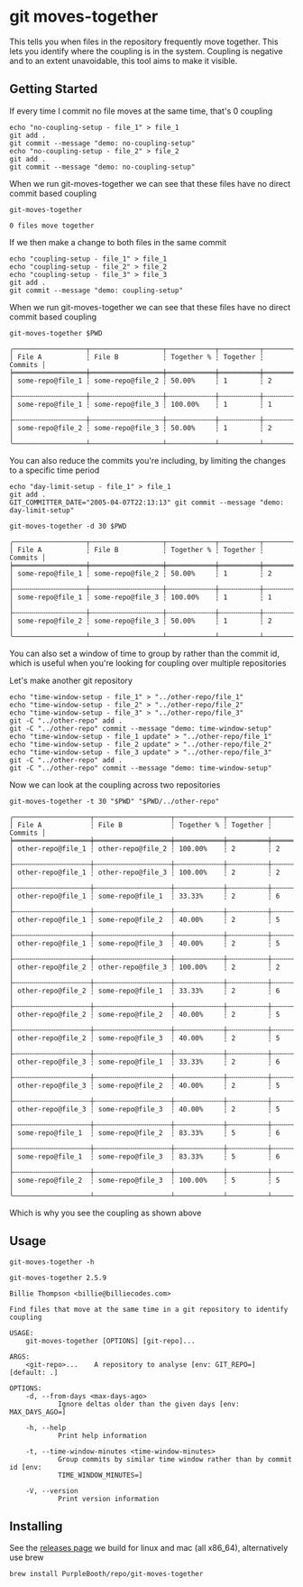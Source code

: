 # git moves-together

This tells you when files in the repository frequently move together.
This lets you identify where the coupling is in the system. Coupling is
negative and to an extent unavoidable, this tool aims to make it
visible.

## Getting Started

If every time I commit no file moves at the same time, that's 0 coupling

``` shell,script(name="no-coupling-setup",expected_exit_code=0)
echo "no-coupling-setup - file_1" > file_1
git add .
git commit --message "demo: no-coupling-setup"
echo "no-coupling-setup - file_2" > file_2
git add .
git commit --message "demo: no-coupling-setup"
```

When we run git-moves-together we can see that these files have no
direct commit based coupling

``` shell,script(name="no-coupling",expected_exit_code=0)
git-moves-together
```

``` text,verify(script_name="no-coupling",stream=stdout)
0 files move together
```

If we then make a change to both files in the same commit

``` shell,script(name="coupling-setup",expected_exit_code=0)
echo "coupling-setup - file_1" > file_1
echo "coupling-setup - file_2" > file_2
echo "coupling-setup - file_3" > file_3
git add .
git commit --message "demo: coupling-setup"
```

When we run git-moves-together we can see that these files have no
direct commit based coupling

``` shell,script(name="coupling",expected_exit_code=0)
git-moves-together $PWD
```

``` text,verify(script_name="coupling",stream=stdout)
╭──────────────────┬──────────────────┬────────────┬──────────┬─────────╮
│ File A           ┆ File B           ┆ Together % ┆ Together ┆ Commits │
╞══════════════════╪══════════════════╪════════════╪══════════╪═════════╡
│ some-repo@file_1 ┆ some-repo@file_2 ┆ 50.00%     ┆ 1        ┆ 2       │
├╌╌╌╌╌╌╌╌╌╌╌╌╌╌╌╌╌╌┼╌╌╌╌╌╌╌╌╌╌╌╌╌╌╌╌╌╌┼╌╌╌╌╌╌╌╌╌╌╌╌┼╌╌╌╌╌╌╌╌╌╌┼╌╌╌╌╌╌╌╌╌┤
│ some-repo@file_1 ┆ some-repo@file_3 ┆ 100.00%    ┆ 1        ┆ 1       │
├╌╌╌╌╌╌╌╌╌╌╌╌╌╌╌╌╌╌┼╌╌╌╌╌╌╌╌╌╌╌╌╌╌╌╌╌╌┼╌╌╌╌╌╌╌╌╌╌╌╌┼╌╌╌╌╌╌╌╌╌╌┼╌╌╌╌╌╌╌╌╌┤
│ some-repo@file_2 ┆ some-repo@file_3 ┆ 50.00%     ┆ 1        ┆ 2       │
╰──────────────────┴──────────────────┴────────────┴──────────┴─────────╯
```

You can also reduce the commits you're including, by limiting the
changes to a specific time period

``` shell,script(name="day-limit-setup",expected_exit_code=0)
echo "day-limit-setup - file_1" > file_1
git add .
GIT_COMMITTER_DATE="2005-04-07T22:13:13" git commit --message "demo: day-limit-setup"
```

``` shell,script(name="day-limit",expected_exit_code=0)
git-moves-together -d 30 $PWD
```

``` text,verify(script_name="day-limit",stream=stdout)
╭──────────────────┬──────────────────┬────────────┬──────────┬─────────╮
│ File A           ┆ File B           ┆ Together % ┆ Together ┆ Commits │
╞══════════════════╪══════════════════╪════════════╪══════════╪═════════╡
│ some-repo@file_1 ┆ some-repo@file_2 ┆ 50.00%     ┆ 1        ┆ 2       │
├╌╌╌╌╌╌╌╌╌╌╌╌╌╌╌╌╌╌┼╌╌╌╌╌╌╌╌╌╌╌╌╌╌╌╌╌╌┼╌╌╌╌╌╌╌╌╌╌╌╌┼╌╌╌╌╌╌╌╌╌╌┼╌╌╌╌╌╌╌╌╌┤
│ some-repo@file_1 ┆ some-repo@file_3 ┆ 100.00%    ┆ 1        ┆ 1       │
├╌╌╌╌╌╌╌╌╌╌╌╌╌╌╌╌╌╌┼╌╌╌╌╌╌╌╌╌╌╌╌╌╌╌╌╌╌┼╌╌╌╌╌╌╌╌╌╌╌╌┼╌╌╌╌╌╌╌╌╌╌┼╌╌╌╌╌╌╌╌╌┤
│ some-repo@file_2 ┆ some-repo@file_3 ┆ 50.00%     ┆ 1        ┆ 2       │
╰──────────────────┴──────────────────┴────────────┴──────────┴─────────╯
```

You can also set a window of time to group by rather than the commit id,
which is useful when you're looking for coupling over multiple
repositories

Let's make another git repository

``` shell,script(name="time-windo-setup",expected_exit_code=0)
echo "time-window-setup - file_1" > "../other-repo/file_1"
echo "time-window-setup - file_2" > "../other-repo/file_2"
echo "time-window-setup - file_3" > "../other-repo/file_3"
git -C "../other-repo" add .
git -C "../other-repo" commit --message "demo: time-window-setup"
echo "time-window-setup - file_1 update" > "../other-repo/file_1"
echo "time-window-setup - file_2 update" > "../other-repo/file_2"
echo "time-window-setup - file_3 update" > "../other-repo/file_3"
git -C "../other-repo" add .
git -C "../other-repo" commit --message "demo: time-window-setup"
```

Now we can look at the coupling across two repositories

``` shell,script(name="time-window",expected_exit_code=0)
git-moves-together -t 30 "$PWD" "$PWD/../other-repo"
```

``` text,verify(script_name="time-window",stream=stdout)
╭───────────────────┬───────────────────┬────────────┬──────────┬─────────╮
│ File A            ┆ File B            ┆ Together % ┆ Together ┆ Commits │
╞═══════════════════╪═══════════════════╪════════════╪══════════╪═════════╡
│ other-repo@file_1 ┆ other-repo@file_2 ┆ 100.00%    ┆ 2        ┆ 2       │
├╌╌╌╌╌╌╌╌╌╌╌╌╌╌╌╌╌╌╌┼╌╌╌╌╌╌╌╌╌╌╌╌╌╌╌╌╌╌╌┼╌╌╌╌╌╌╌╌╌╌╌╌┼╌╌╌╌╌╌╌╌╌╌┼╌╌╌╌╌╌╌╌╌┤
│ other-repo@file_1 ┆ other-repo@file_3 ┆ 100.00%    ┆ 2        ┆ 2       │
├╌╌╌╌╌╌╌╌╌╌╌╌╌╌╌╌╌╌╌┼╌╌╌╌╌╌╌╌╌╌╌╌╌╌╌╌╌╌╌┼╌╌╌╌╌╌╌╌╌╌╌╌┼╌╌╌╌╌╌╌╌╌╌┼╌╌╌╌╌╌╌╌╌┤
│ other-repo@file_1 ┆ some-repo@file_1  ┆ 33.33%     ┆ 2        ┆ 6       │
├╌╌╌╌╌╌╌╌╌╌╌╌╌╌╌╌╌╌╌┼╌╌╌╌╌╌╌╌╌╌╌╌╌╌╌╌╌╌╌┼╌╌╌╌╌╌╌╌╌╌╌╌┼╌╌╌╌╌╌╌╌╌╌┼╌╌╌╌╌╌╌╌╌┤
│ other-repo@file_1 ┆ some-repo@file_2  ┆ 40.00%     ┆ 2        ┆ 5       │
├╌╌╌╌╌╌╌╌╌╌╌╌╌╌╌╌╌╌╌┼╌╌╌╌╌╌╌╌╌╌╌╌╌╌╌╌╌╌╌┼╌╌╌╌╌╌╌╌╌╌╌╌┼╌╌╌╌╌╌╌╌╌╌┼╌╌╌╌╌╌╌╌╌┤
│ other-repo@file_1 ┆ some-repo@file_3  ┆ 40.00%     ┆ 2        ┆ 5       │
├╌╌╌╌╌╌╌╌╌╌╌╌╌╌╌╌╌╌╌┼╌╌╌╌╌╌╌╌╌╌╌╌╌╌╌╌╌╌╌┼╌╌╌╌╌╌╌╌╌╌╌╌┼╌╌╌╌╌╌╌╌╌╌┼╌╌╌╌╌╌╌╌╌┤
│ other-repo@file_2 ┆ other-repo@file_3 ┆ 100.00%    ┆ 2        ┆ 2       │
├╌╌╌╌╌╌╌╌╌╌╌╌╌╌╌╌╌╌╌┼╌╌╌╌╌╌╌╌╌╌╌╌╌╌╌╌╌╌╌┼╌╌╌╌╌╌╌╌╌╌╌╌┼╌╌╌╌╌╌╌╌╌╌┼╌╌╌╌╌╌╌╌╌┤
│ other-repo@file_2 ┆ some-repo@file_1  ┆ 33.33%     ┆ 2        ┆ 6       │
├╌╌╌╌╌╌╌╌╌╌╌╌╌╌╌╌╌╌╌┼╌╌╌╌╌╌╌╌╌╌╌╌╌╌╌╌╌╌╌┼╌╌╌╌╌╌╌╌╌╌╌╌┼╌╌╌╌╌╌╌╌╌╌┼╌╌╌╌╌╌╌╌╌┤
│ other-repo@file_2 ┆ some-repo@file_2  ┆ 40.00%     ┆ 2        ┆ 5       │
├╌╌╌╌╌╌╌╌╌╌╌╌╌╌╌╌╌╌╌┼╌╌╌╌╌╌╌╌╌╌╌╌╌╌╌╌╌╌╌┼╌╌╌╌╌╌╌╌╌╌╌╌┼╌╌╌╌╌╌╌╌╌╌┼╌╌╌╌╌╌╌╌╌┤
│ other-repo@file_2 ┆ some-repo@file_3  ┆ 40.00%     ┆ 2        ┆ 5       │
├╌╌╌╌╌╌╌╌╌╌╌╌╌╌╌╌╌╌╌┼╌╌╌╌╌╌╌╌╌╌╌╌╌╌╌╌╌╌╌┼╌╌╌╌╌╌╌╌╌╌╌╌┼╌╌╌╌╌╌╌╌╌╌┼╌╌╌╌╌╌╌╌╌┤
│ other-repo@file_3 ┆ some-repo@file_1  ┆ 33.33%     ┆ 2        ┆ 6       │
├╌╌╌╌╌╌╌╌╌╌╌╌╌╌╌╌╌╌╌┼╌╌╌╌╌╌╌╌╌╌╌╌╌╌╌╌╌╌╌┼╌╌╌╌╌╌╌╌╌╌╌╌┼╌╌╌╌╌╌╌╌╌╌┼╌╌╌╌╌╌╌╌╌┤
│ other-repo@file_3 ┆ some-repo@file_2  ┆ 40.00%     ┆ 2        ┆ 5       │
├╌╌╌╌╌╌╌╌╌╌╌╌╌╌╌╌╌╌╌┼╌╌╌╌╌╌╌╌╌╌╌╌╌╌╌╌╌╌╌┼╌╌╌╌╌╌╌╌╌╌╌╌┼╌╌╌╌╌╌╌╌╌╌┼╌╌╌╌╌╌╌╌╌┤
│ other-repo@file_3 ┆ some-repo@file_3  ┆ 40.00%     ┆ 2        ┆ 5       │
├╌╌╌╌╌╌╌╌╌╌╌╌╌╌╌╌╌╌╌┼╌╌╌╌╌╌╌╌╌╌╌╌╌╌╌╌╌╌╌┼╌╌╌╌╌╌╌╌╌╌╌╌┼╌╌╌╌╌╌╌╌╌╌┼╌╌╌╌╌╌╌╌╌┤
│ some-repo@file_1  ┆ some-repo@file_2  ┆ 83.33%     ┆ 5        ┆ 6       │
├╌╌╌╌╌╌╌╌╌╌╌╌╌╌╌╌╌╌╌┼╌╌╌╌╌╌╌╌╌╌╌╌╌╌╌╌╌╌╌┼╌╌╌╌╌╌╌╌╌╌╌╌┼╌╌╌╌╌╌╌╌╌╌┼╌╌╌╌╌╌╌╌╌┤
│ some-repo@file_1  ┆ some-repo@file_3  ┆ 83.33%     ┆ 5        ┆ 6       │
├╌╌╌╌╌╌╌╌╌╌╌╌╌╌╌╌╌╌╌┼╌╌╌╌╌╌╌╌╌╌╌╌╌╌╌╌╌╌╌┼╌╌╌╌╌╌╌╌╌╌╌╌┼╌╌╌╌╌╌╌╌╌╌┼╌╌╌╌╌╌╌╌╌┤
│ some-repo@file_2  ┆ some-repo@file_3  ┆ 100.00%    ┆ 5        ┆ 5       │
╰───────────────────┴───────────────────┴────────────┴──────────┴─────────╯
```

Which is why you see the coupling as shown above

## Usage

``` shell,script(name="help",expected_exit_code=0)
git-moves-together -h
```

``` text,verify(script_name="help",stream=stdout)
git-moves-together 2.5.9

Billie Thompson <billie@billiecodes.com>

Find files that move at the same time in a git repository to identify coupling

USAGE:
    git-moves-together [OPTIONS] [git-repo]...

ARGS:
    <git-repo>...    A repository to analyse [env: GIT_REPO=] [default: .]

OPTIONS:
    -d, --from-days <max-days-ago>
            Ignore deltas older than the given days [env: MAX_DAYS_AGO=]

    -h, --help
            Print help information

    -t, --time-window-minutes <time-window-minutes>
            Group commits by similar time window rather than by commit id [env:
            TIME_WINDOW_MINUTES=]

    -V, --version
            Print version information
```

## Installing

See the [releases
page](https://github.com/PurpleBooth/ellipsis/releases/latest) we build
for linux and mac (all x86_64), alternatively use brew

``` shell,skip()
brew install PurpleBooth/repo/git-moves-together
```
